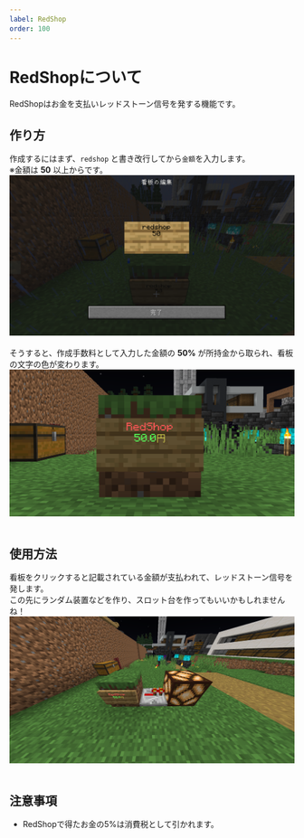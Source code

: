 ```yaml
---
label: RedShop
order: 100
---
```

# RedShopについて
RedShopはお金を支払いレッドストーン信号を発する機能です。<br>

## 作り方
作成するにはまず、`redshop` と書き改行してから`金額`を入力します。<br>
※金額は **50** 以上からです。<br>
<img src="/images/redshop/create1.png" width="600">
<br><br>
そうすると、作成手数料として入力した金額の **50%** が所持金から取られ、看板の文字の色が変わります。<br>
<img src="/images/redshop/create2.png" width="600">
<br><br>
## 使用方法
看板をクリックすると記載されている金額が支払われて、レッドストーン信号を発します。<br>
この先にランダム装置などを作り、スロット台を作ってもいいかもしれませんね！<br>
<img src="/images/redshop/1.png" width="600">
<br><br>
## 注意事項
- RedShopで得たお金の5%は消費税として引かれます。